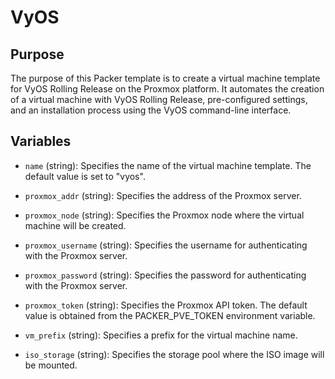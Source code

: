 # VyOS

## Purpose
The purpose of this Packer template is to create a virtual machine template for VyOS Rolling Release on the Proxmox platform. It automates the creation of a virtual machine with VyOS Rolling Release, pre-configured settings, and an installation process using the VyOS command-line interface.

## Variables

- `name` (string): Specifies the name of the virtual machine template. The default value is set to "vyos".

- `proxmox_addr` (string): Specifies the address of the Proxmox server.

- `proxmox_node` (string): Specifies the Proxmox node where the virtual machine will be created.

- `proxmox_username` (string): Specifies the username for authenticating with the Proxmox server.

- `proxmox_password` (string): Specifies the password for authenticating with the Proxmox server.

- `proxmox_token` (string): Specifies the Proxmox API token. The default value is obtained from the PACKER_PVE_TOKEN environment variable.

- `vm_prefix` (string): Specifies a prefix for the virtual machine name.

- `iso_storage` (string): Specifies the storage pool where the ISO image will be mounted.
